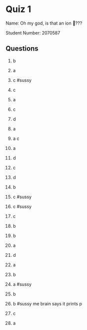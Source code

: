# Quiz 1

Name: Oh my god, is that an ion 🤨???

Student Number: 2070587

## Questions

1. b
2. a
3. c #sussy
4. c
5. a
6. c
7. d
8. a
9. a c

10. a
11. d
12. c
13. d
14. b
15. c #sussy
16. c #sussy
17. c
18. b
19. b
20. a

21. d
22. a
23. b
24. a #sussy
25. b
26. b #sussy me brain says it prints p
27. c
28. a
